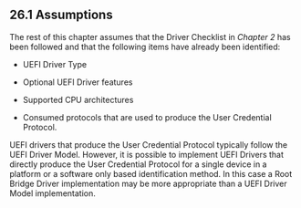 <!--- @file
  26.1 Assumptions

  Copyright (c) 2012-2018, Intel Corporation. All rights reserved.<BR>

  Redistribution and use in source (original document form) and 'compiled'
  forms (converted to PDF, epub, HTML and other formats) with or without
  modification, are permitted provided that the following conditions are met:

  1) Redistributions of source code (original document form) must retain the
     above copyright notice, this list of conditions and the following
     disclaimer as the first lines of this file unmodified.

  2) Redistributions in compiled form (transformed to other DTDs, converted to
     PDF, epub, HTML and other formats) must reproduce the above copyright
     notice, this list of conditions and the following disclaimer in the
     documentation and/or other materials provided with the distribution.

  THIS DOCUMENTATION IS PROVIDED BY TIANOCORE PROJECT "AS IS" AND ANY EXPRESS OR
  IMPLIED WARRANTIES, INCLUDING, BUT NOT LIMITED TO, THE IMPLIED WARRANTIES OF
  MERCHANTABILITY AND FITNESS FOR A PARTICULAR PURPOSE ARE DISCLAIMED. IN NO
  EVENT SHALL TIANOCORE PROJECT  BE LIABLE FOR ANY DIRECT, INDIRECT, INCIDENTAL,
  SPECIAL, EXEMPLARY, OR CONSEQUENTIAL DAMAGES (INCLUDING, BUT NOT LIMITED TO,
  PROCUREMENT OF SUBSTITUTE GOODS OR SERVICES; LOSS OF USE, DATA, OR PROFITS;
  OR BUSINESS INTERRUPTION) HOWEVER CAUSED AND ON ANY THEORY OF LIABILITY,
  WHETHER IN CONTRACT, STRICT LIABILITY, OR TORT (INCLUDING NEGLIGENCE OR
  OTHERWISE) ARISING IN ANY WAY OUT OF THE USE OF THIS DOCUMENTATION, EVEN IF
  ADVISED OF THE POSSIBILITY OF SUCH DAMAGE.

-->

## 26.1 Assumptions

The rest of this chapter assumes that the Driver Checklist in _Chapter 2_ has
been followed and that the following items have already been identified:

* UEFI Driver Type

* Optional UEFI Driver features

* Supported CPU architectures

* Consumed protocols that are used to produce the User Credential Protocol.

UEFI drivers that produce the User Credential Protocol typically follow the UEFI Driver Model. However, it is possible to implement UEFI Drivers that directly produce the User Credential Protocol for a single device in a platform or a software only based identification method. In this case a Root Bridge Driver implementation may be more appropriate than a UEFI Driver Model implementation.
